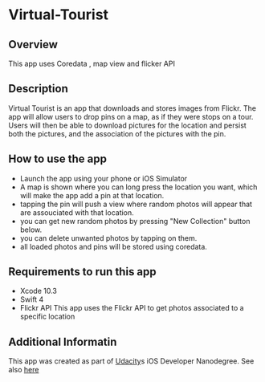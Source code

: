 # Virtual-Tourist
 
## Overview 
This app uses Coredata , map view and flicker API

## Description 
Virtual Tourist is an app that downloads and stores images from Flickr. The app will allow users to drop pins on a map, as if they were stops on a tour. Users will then be able to download pictures for the location and persist both the pictures, and the association of the pictures with the pin.

## How to use the app 
- Launch the app using your phone or iOS Simulator
- A map is shown where you can long press the location you want, which will make the app add a pin at that location.
- tapping the pin will push a view where random photos will appear that are assouciated with that location.
- you can get new random photos by pressing "New Collection" button below.
- you can delete unwanted photos by tapping on them.
- all loaded photos and pins will be stored using coredata.

## Requirements to run this app
* Xcode 10.3
* Swift 4
* Flickr API
This app uses the Flickr API to get photos associated to a specific location

## Additional Informatin
This app was created as part of [Udacity](https://www.udacity.com)s iOS Developer Nanodegree. See also [here](https://www.udacity.com/course/ios-developer-nanodegree--nd003)
